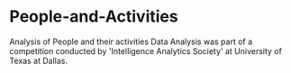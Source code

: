# People-and-Activities
Analysis of People and their activities
Data Analysis was part of a competition conducted by 'Intelligence Analytics Society' at University of Texas at Dallas. 
